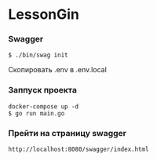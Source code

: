 # LessonGin

### Swagger
``$ ./bin/swag init``

Скопировать .env в .env.local

### Заппуск проекта
``docker-compose up -d``\
``$ go run main.go``

### Прейти на страницу swagger

``http://localhost:8080/swagger/index.html``